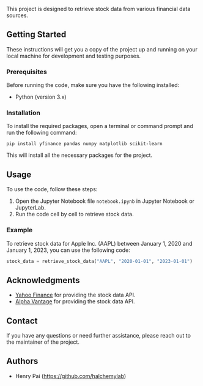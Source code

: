 This project is designed to retrieve stock data from various financial data sources.

## Getting Started

These instructions will get you a copy of the project up and running on your local machine for development and testing purposes.

### Prerequisites

Before running the code, make sure you have the following installed:

- Python (version 3.x)

### Installation

To install the required packages, open a terminal or command prompt and run the following command:

```
pip install yfinance pandas numpy matplotlib scikit-learn
```

This will install all the necessary packages for the project.

## Usage

To use the code, follow these steps:

1. Open the Jupyter Notebook file `notebook.ipynb` in Jupyter Notebook or JupyterLab.
2. Run the code cell by cell to retrieve stock data.

### Example

To retrieve stock data for Apple Inc. (AAPL) between January 1, 2020 and January 1, 2023, you can use the following code:

```python
stock_data = retrieve_stock_data("AAPL", "2020-01-01", "2023-01-01")
```

## Acknowledgments

- [Yahoo Finance](https://finance.yahoo.com/) for providing the stock data API.
- [Alpha Vantage](https://www.alphavantage.co/) for providing the stock data API.

## Contact

If you have any questions or need further assistance, please reach out to the maintainer of the project.

## Authors

- Henry Pai (https://github.com/halchemylab)